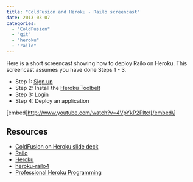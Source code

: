 ```yaml
---
title: "ColdFusion and Heroku - Railo screencast"
date: 2013-03-07
categories: 
  - "ColdFusion"
  - "git"
  - "heroku"
  - "railo"
---
```


Here is a short screencast showing how to deploy Railo on Heroku. This screencast assumes you have done Steps 1 - 3.

- Step 1: [Sign up](https://api.heroku.com/signup)
- Step 2: Install the [Heroku Toolbelt](https://toolbelt.heroku.com/)
- Step 3: [Login](https://devcenter.heroku.com/articles/authentication)
- Step 4: Deploy an application

\[embed\]http://www.youtube.com/watch?v=4VpYkP2Pltc\[/embed\]

## Resources

- [ColdFusion on Heroku slide deck](https://docs.google.com/presentation/d/16274hO_9z95GKM1Nkn5KYlAIzuV07t84J16Hyksu6U4/edit?usp=sharing)
- [Railo](http://railo.org/)
- [Heroku](http://www.heroku.com/)
- [heroku-railo4](https://github.com/mhenke/heroku-railo4)
- [Professional Heroku Programming](http://www.amazon.com/Professional-Heroku-Programming-Wrox-Programmer/dp/1118508998/)

